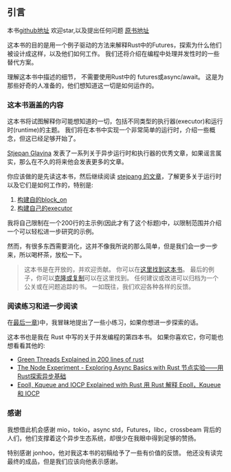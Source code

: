 ##   引言
本书[github地址](https://github.com/nkbai/books-futures-explained) 欢迎star,以及提出任何问题
[原书地址](https://cfsamson.github.io/books-futures-explained/) 

这本书的目的是用一个例子驱动的方法来解释Rust中的Futures，探索为什么他们被设计成这样，以及他们如何工作。 我们还将介绍在编程中处理并发性时的一些替代方案。

理解这本书中描述的细节， 不需要使用Rust中的 futures或async/await。 这是为那些好奇的人准备的，他们想知道这一切是如何运作的。


### 这本书涵盖的内容

这本书将试图解释你可能想知道的一切，包括不同类型的执行器(executor)和运行时(runtime)的主题。 我们将在本书中实现一个非常简单的运行时，介绍一些概念，但这已经足够开始了。


[Stjepan Glavina](https://github.com/stjepang) 发表了一系列关于异步运行时和执行器的优秀文章，如果谣言属实，那么在不久的将来他会发表更多的文章。

你应该做的是先读这本书，然后继续阅读 [stejpang 的文章](https://stjepang.github.io/)，了解更多关于运行时以及它们是如何工作的，特别是:
1. [构建自的block_on](https://stjepang.github.io/2020/01/25/build-your-own-block-on.html)
2. [构建自己的executor](https://stjepang.github.io/2020/01/31/build-your-own-executor.html)

 我将自己限制在一个200行的主示例(因此才有了这个标题)中，以限制范围并介绍一个可以轻松进一步研究的示例。

 然而，有很多东西需要消化，这并不像我所说的那么简单，但是我们会一步一步来，所以喝杯茶，放松一下。

> 这本书是在开放的，并欢迎贡献。 你可以在[这里找到这本书](https://github.com/cfsamson/books-futures-explained)。 最后的例子，你可以[克隆或复制](https://github.com/cfsamson/examples-futures)可以在这里找到。 任何建议或改进可以归档为一个公关或在问题追踪的书。
> 一如既往，我们欢迎各种各样的反馈。


### 阅读练习和进一步阅读
 
在[最后一章](#结论和练习))中，我冒昧地提出了一些小练习，如果你想进一步探索的话。

这本书也是我在 Rust 中写的关于并发编程的第四本书。 如果你喜欢它，你可能也想看看其他的:

- [Green Threads Explained in 200 lines of rust](https://cfsamson.gitbook.io/green-threads-explained-in-200-lines-of-rust/)
- [The Node Experiment - Exploring Async Basics with Rust 节点实验——用Rust探索异步基础](https://cfsamson.github.io/book-exploring-async-basics/)
- [Epoll, Kqueue and IOCP Explained with Rust 用 Rust 解释 Epoll，Kqueue 和 IOCP](https://cfsamsonbooks.gitbook.io/epoll-kqueue-iocp-explained/)

### 感谢

我想借此机会感谢 mio，tokio，async std，Futures，libc，crossbeam 背后的人们，他们支撑着这个异步生态系统，却很少在我眼中得到足够的赞扬。

特别感谢 jonhoo，他对我这本书的初稿给予了一些有价值的反馈。 他还没有读完最终的成品，但是我们应该向他表示感谢。

